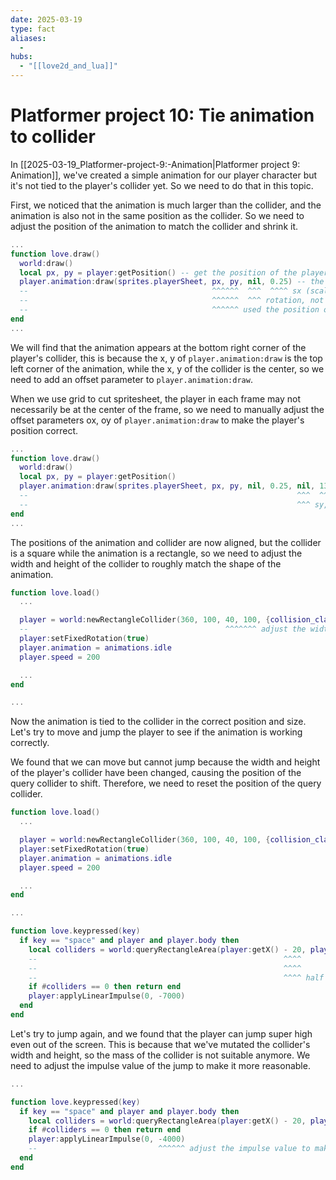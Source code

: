 ```yaml
---
date: 2025-03-19
type: fact
aliases:
  -
hubs:
  - "[[love2d_and_lua]]"
---
```


# Platformer project 10: Tie animation to collider

In [[2025-03-19_Platformer-project-9:-Animation|Platformer project 9: Animation]], we've created a simple animation for our player character but it's not tied to the player's collider yet. So we need to do that in this topic.

First, we noticed that the animation is much larger than the collider, and the animation is also not in the same position as the collider. So we need to adjust the position of the animation to match the collider and shrink it.

```lua 
...
function love.draw()
  world:draw()
  local px, py = player:getPosition() -- get the position of the player collider
  player.animation:draw(sprites.playerSheet, px, py, nil, 0.25) -- the order of the arguments are almost the same as the `love.graphics.draw` function
  --                                         ^^^^^^  ^^^  ^^^^ sx (scale x), set to 0.25 means 25% of the original size, and sy will inherit the value of sx if not provided
  --                                         ^^^^^^  ^^^ rotation, not used here so set to nil
  --                                         ^^^^^^ used the position of the player collider to fill the x and y of the animation
end
...

```
We will find that the animation appears at the bottom right corner of the player's collider, this is because the x, y of `player.animation:draw` is the top left corner of the animation, while the x, y of the collider is the center, so we need to add an offset parameter to `player.animation:draw`.

When we use grid to cut spritesheet, the player in each frame may not necessarily be at the center of the frame, so we need to manually adjust the offset parameters ox, oy of `player.animation:draw` to make the player's position correct.

```lua
...
function love.draw()
  world:draw()
  local px, py = player:getPosition()
  player.animation:draw(sprites.playerSheet, px, py, nil, 0.25, nil, 130, 300)
  --                                                            ^^^  ^^^^^^^^ offset x and y
  --                                                            ^^^ sy, not used here so set to nil
end
...

```

The positions of the animation and collider are now aligned, but the collider is a square while the animation is a rectangle, so we need to adjust the width and height of the collider to roughly match the shape of the animation.

```lua
function love.load()
  ...

  player = world:newRectangleCollider(360, 100, 40, 100, {collision_class = "Player"})
  --                                            ^^^^^^^ adjust the width and height of the collider to match the shape of the animation
  player:setFixedRotation(true)
  player.animation = animations.idle
  player.speed = 200

  ...
end

...

```

Now the animation is tied to the collider in the correct position and size. Let's try to move and jump the player to see if the animation is working correctly.

We found that we can move but cannot jump because the width and height of the player's collider have been changed, causing the position of the query collider to shift. Therefore, we need to reset the position of the query collider.

```lua
function love.load()
  ...

  player = world:newRectangleCollider(360, 100, 40, 100, {collision_class = "Player"})
  player:setFixedRotation(true)
  player.animation = animations.idle
  player.speed = 200

  ...
end

...

function love.keypressed(key)
  if key == "space" and player and player.body then
    local colliders = world:queryRectangleArea(player:getX() - 20, player:getY() + 50, 40, 2, {"Platform"})
    --                                                       ^^^^                ^^^^  ^^ to match the new collider width
    --                                                       ^^^^                ^^^^ half of the new collider height
    --                                                       ^^^^ half of the new collider width
    if #colliders == 0 then return end
    player:applyLinearImpulse(0, -7000)
  end
end

```

Let's try to jump again, and we found that the player can jump super high even out of the screen. This is because that we've mutated the collider's width and height, so the mass of the collider is not suitable anymore. We need to adjust the impulse value of the jump to make it more reasonable.

```lua
...

function love.keypressed(key)
  if key == "space" and player and player.body then
    local colliders = world:queryRectangleArea(player:getX() - 20, player:getY() + 50, 40, 2, {"Platform"})
    if #colliders == 0 then return end
    player:applyLinearImpulse(0, -4000)
    --                           ^^^^^^ adjust the impulse value to make the jump height more reasonable
  end
end
```
